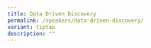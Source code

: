 ```yaml
---
title: Data Driven Discovery
permalink: /speakers/data-driven-discovery/
variant: tiptap
description: ""
---
```

